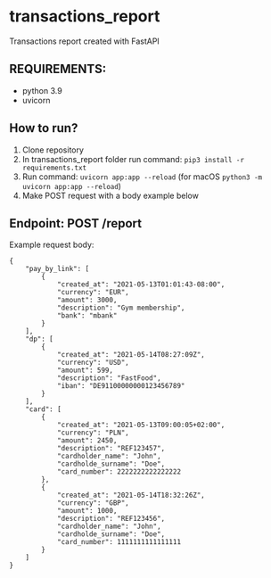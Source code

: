 # transactions_report
Transactions report created with FastAPI

## REQUIREMENTS:
- python 3.9
- uvicorn 

## How to run? 
1. Clone repository
2. In transactions_report folder run command: `pip3 install -r requirements.txt`
3. Run command: `uvicorn app:app --reload` (for macOS `python3 -m uvicorn app:app --reload`)
4. Make POST request with a body example below

## Endpoint: POST /report
Example request body:
```
{
    "pay_by_link": [
        {
            "created_at": "2021-05-13T01:01:43-08:00",
            "currency": "EUR",
            "amount": 3000,
            "description": "Gym membership",
            "bank": "mbank"
        }
    ],
    "dp": [
        {
            "created_at": "2021-05-14T08:27:09Z",
            "currency": "USD",
            "amount": 599,
            "description": "FastFood",
            "iban": "DE91100000000123456789"
        }
    ],
    "card": [
        {
            "created_at": "2021-05-13T09:00:05+02:00",
            "currency": "PLN",
            "amount": 2450,
            "description": "REF123457",
            "cardholder_name": "John",
            "cardholde_surname": "Doe",
            "card_number": 2222222222222222
        },
        {
            "created_at": "2021-05-14T18:32:26Z",
            "currency": "GBP",
            "amount": 1000,
            "description": "REF123456",
            "cardholder_name": "John",
            "cardholde_surname": "Doe",
            "card_number": 1111111111111111
        }
    ]
}
```
